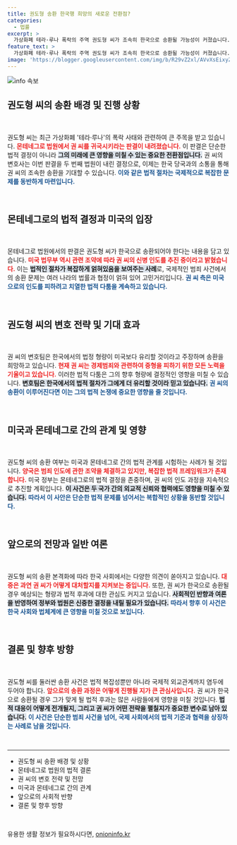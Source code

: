 ```yaml
---
title: 권도형 송환 한국행 희망의 새로운 전환점?
categories:
  - 법률
excerpt: >
  가상화폐 테라·루나 폭락의 주역 권도형 씨가 조속히 한국으로 송환될 가능성이 커졌습니다. 몬테네그로 법원의 결정과 권 씨 측의 변호사가 밝힌 희망이 주목받고 있습니다. 이 뒤에는 미국 법무부의 신병 인도 요청이 있어, 그의 운명이 어떻게 전개될지 귀추가 주목됩니다.
feature_text: >
  가상화폐 테라·루나 폭락의 주역 권도형 씨가 조속히 한국으로 송환될 가능성이 커졌습니다. 몬테네그로 법원의 결정과 권 씨 측의 변호사가 밝힌 희망이 주목받고 있습니다. 이 뒤에는 미국 법무부의 신병 인도 요청이 있어, 그의 운명이 어떻게 전개될지 귀추가 주목됩니다.
image: 'https://blogger.googleusercontent.com/img/b/R29vZ2xl/AVvXsEixyZcFfHzMRdzZMjFBmAUKJYCLCGyLL1o632UiGVXcaFdKo_bkvkuCioo0uUKlGfBVcT3P84aROyZIXSBEx3Aw5nCQ3pTgDom1WDC4m8eifvWiAmWEEVb4x6G_l8C0QH225ldMjyaFvpxGEBGNO37VmDTDMHGhJPq73UglMfDca1-0aw/s1600/blogspot.png'
---
```


<p><img src="https://blogger.googleusercontent.com/img/b/R29vZ2xl/AVvXsEixyZcFfHzMRdzZMjFBmAUKJYCLCGyLL1o632UiGVXcaFdKo_bkvkuCioo0uUKlGfBVcT3P84aROyZIXSBEx3Aw5nCQ3pTgDom1WDC4m8eifvWiAmWEEVb4x6G_l8C0QH225ldMjyaFvpxGEBGNO37VmDTDMHGhJPq73UglMfDca1-0aw/s1600/blogspot.png" alt="info 속보" /></p>

<h2 data-ke-size="size26">권도형 씨의 송환 배경 및 진행 상황</h2>

<p data-ke-size="size16">&nbsp;</p>

<p>권도형 씨는 최근 가상화폐 '테라·루나'의 폭락 사태와 관련하여 큰 주목을 받고 있습니다. <b><span style="color: #ee2323;">몬테네그로 법원에서 권 씨를 귀국시키라는 판결이 내려졌습니다.</span></b> 이 판결은 단순한 법적 결정이 아니라 <b><span style="background-color: #21538527;">그의 미래에 큰 영향을 미칠 수 있는 중요한 전환점입니다.</span></b> 권 씨의 변호사는 이번 판결을 두 번째 법원이 내린 결정으로, 이제는 한국 당국과의 소통을 통해 권 씨의 조속한 송환을 기대할 수 있습니다. <b><span style="color: #1a5490;">이와 같은 법적 절차는 국제적으로 복잡한 문제를 동반하게 마련입니다.</span></b> </p>

<p data-ke-size="size16">&nbsp;</p>

<h2 data-ke-size="size26">몬테네그로의 법적 결정과 미국의 입장</h2>

<p data-ke-size="size16">&nbsp;</p>

<p>몬테네그로 법원에서의 판결은 권도형 씨가 한국으로 송환되어야 한다는 내용을 담고 있습니다. <b><span style="color: #ee2323;">미국 법무부 역시 관련 조약에 따라 권 씨의 신병 인도를 추진 중이라고 밝혔습니다.</span></b> 이는 <b><span style="background-color: #21538527;">법적인 절차가 복잡하게 얽혀있음을 보여주는 사례</span></b>로, 국제적인 범죄 사건에서의 송환 문제는 여러 나라의 법률과 협정이 얽혀 있어 고민거리입니다. <b><span style="color: #1a5490;">권 씨 측은 미국으로의 인도를 피하려고 치열한 법적 다툼을 계속하고 있습니다.</span></b> </p>

<p data-ke-size="size16">&nbsp;</p>

<h2 data-ke-size="size26">권도형 씨의 변호 전략 및 기대 효과</h2>

<p data-ke-size="size16">&nbsp;</p>

<p>권 씨의 변호팀은 한국에서의 법정 형량이 미국보다 유리할 것이라고 주장하며 송환을 희망하고 있습니다. <b><span style="color: #ee2323;">현재 권 씨는 경제범죄와 관련하여 중형을 피하기 위한 모든 노력을 기울이고 있습니다.</span></b> 이러한 법적 다툼은 그의 향후 형량에 결정적인 영향을 미칠 수 있습니다. <b><span style="background-color: #21538527;">변호팀은 한국에서의 법적 절차가 그에게 더 유리할 것이라 믿고 있습니다.</span></b> <b><span style="color: #1a5490;">권 씨의 송환이 이루어진다면 이는 그의 법적 논쟁에 중요한 영향을 줄 것입니다.</span></b> </p>

<p data-ke-size="size16">&nbsp;</p>

<h2 data-ke-size="size26">미국과 몬테네그로 간의 관계 및 영향</h2>

<p data-ke-size="size16">&nbsp;</p>

<p>권도형 씨의 송환 여부는 미국과 몬테네그로 간의 법적 관계를 시험하는 사례가 될 것입니다. <b><span style="color: #ee2323;">양국은 범죄 인도에 관한 조약을 체결하고 있지만, 복잡한 법적 프레임워크가 존재합니다.</span></b> 미국 정부는 몬테네그로의 법적 결정을 존중하며, 권 씨의 인도 과정을 지속적으로 추진할 계획입니다. <b><span style="background-color: #21538527;">이 사건은 두 국가 간의 외교적 신뢰와 협력에도 영향을 미칠 수 있습니다.</span></b> <b><span style="color: #1a5490;">따라서 이 사안은 단순한 법적 문제를 넘어서는 복합적인 상황을 동반할 것입니다.</span></b> </p>

<p data-ke-size="size16">&nbsp;</p>

<h2 data-ke-size="size26">앞으로의 전망과 일반 여론</h2>

<p data-ke-size="size16">&nbsp;</p>

<p>권도형 씨의 송환 본격화에 따라 한국 사회에서는 다양한 의견이 쏟아지고 있습니다. <b><span style="color: #ee2323;">대중은 과연 권 씨가 어떻게 대처할지를 지켜보는 중입니다.</span></b> 또한, 권 씨가 한국으로 송환될 경우 예상되는 형량과 법적 후과에 대한 관심도 커지고 있습니다. <b><span style="background-color: #21538527;">사회적인 반향과 여론을 반영하여 정부와 법원은 신중한 결정을 내릴 필요가 있습니다.</span></b> <b><span style="color: #1a5490;">따라서 향후 이 사건은 한국 사회와 법체계에 큰 영향을 미칠 것으로 보입니다.</span></b> </p>

<p data-ke-size="size16">&nbsp;</p>

<h2 data-ke-size="size26">결론 및 향후 방향</h2>

<p data-ke-size="size16">&nbsp;</p>

<p>권도형 씨를 둘러싼 송환 사건은 법적 복잡성뿐만 아니라 국제적 외교관계까지 염두에 두어야 합니다. <b><span style="color: #ee2323;">앞으로의 송환 과정은 어떻게 진행될 지가 큰 관심사입니다.</span></b> 권 씨가 한국으로 송환될 경우 그가 맞게 될 법적 후과는 많은 사람들에게 영향을 미칠 것입니다. <b><span style="background-color: #21538527;">법적 대응이 어떻게 전개될지, 그리고 권 씨가 어떤 전략을 펼칠지가 중요한 변수로 남아 있습니다.</span></b> <b><span style="color: #1a5490;">이 사건은 단순한 범죄 사건을 넘어, 국제 사회에서의 법적 기준과 협력을 상징하는 사례로 남을 것입니다.</span></b> </p>

<p data-ke-size="size16">&nbsp;</p>

<hr>

<ul>
    <li>권도형 씨 송환 배경 및 상황</li>
    <li>몬테네그로 법원의 법적 결론</li>
    <li>권 씨의 변호 전략 및 전망</li>
    <li>미국과 몬테네그로 간의 관계</li>
    <li>앞으로의 사회적 반향</li>
    <li>결론 및 향후 방향</li>
</ul>

<p data-ke-size="size16">&nbsp;</p>
유용한 생활 정보가 필요하시다면, <a href="https://onioninfo.kr" rel="dofollow">onioninfo.kr</a>


